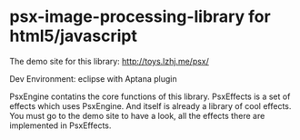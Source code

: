 psx-image-processing-library for html5/javascript
=================

The demo site for this library:
http://toys.lzhj.me/psx/

Dev Environment:
eclipse with Aptana plugin

PsxEngine contatins the core functions of this library.
PsxEffects is a set of effects which uses PsxEngine. And itself is already a library of cool effects. You must go to the demo site to have a look, all the effects there are implemented in PsxEffects.